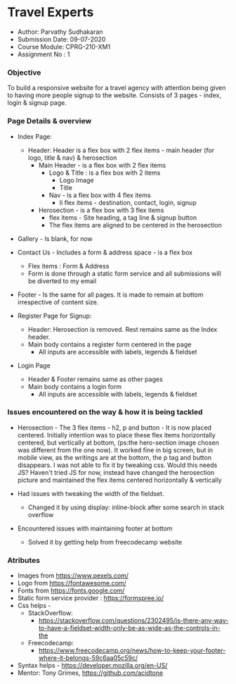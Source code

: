 # Travel Experts

- Author: Parvathy Sudhakaran
- Submission Date: 09-07-2020
- Course Module: CPRG-210-XM1
- Assignment No : 1

### Objective

To build a responsive website for a travel agency with attention being given to having more people signup to the website. Consists of 3 pages - index, login & signup page.

### Page Details & overview

- Index Page:
  - Header: Header is a flex box with 2 flex items - main header (for logo, title & nav) & herosection
    - Main Header - is a flex box with 2 flex items 
      - Logo & Title : is a flex box with 2 items
        - Logo Image
        - Title
      - Nav - is a flex box with 4 flex items
        - li flex items - destination, contact, login, signup
    - Herosection - is a flex box with 3 flex items
      - flex items - Site heading, a tag line & signup button
      - The flex items are aligned to be centered in the herosection
    
 - Gallery - Is blank, for now

 - Contact Us - Includes a form & address space - is a flex box
   - Flex items : Form & Address
   - Form is done through a static form service and all submissions will be diverted to my email

 - Footer - Is the same for all pages. It is made to remain at bottom irrespective of content size.

- Register Page for Signup:
  - Header: Herosection is removed. Rest remains same as the Index header. 
  - Main body contains a register form centered in the page
    - All inputs are accessible with labels, legends & fieldset

- Login Page 
  - Header & Footer remains same as other pages
  - Main body contains a login form 
    - All inputs are accessible with labels, legends & fieldset

### Issues encountered on the way & how it is being tackled
 - Herosection - The 3 flex items - h2, p and button - It is now placed centered. Initially intention was to place these flex items horizontally centered, but vertically at bottom, (ps:the hero-section image chosen was different from the one now). It worked fine in big screen, but in mobile view, as the writings are at the bottom, the p tag and button disappears. I was not able to fix it by tweaking css. Would this needs JS? Haven't tried JS for now, instead have changed the herosection picture and maintained the flex items centered horizontally & vertically

 - Had issues with tweaking the width of the fieldset. 
    - Changed it by using display: inline-block after some search in stack overflow 

 - Encountered issues with maintaining footer at bottom
   - Solved it by getting help from freecodecamp website
   
### Atributes
- Images from https://www.pexels.com/ 
- Logo from https://fontawesome.com/
- Fonts from https://fonts.google.com/ 
- Static form service provider : https://formspree.io/
- Css helps -
  - StackOverflow: 
    - https://stackoverflow.com/questions/2302495/is-there-any-way-to-have-a-fieldset-width-only-be-as-wide-as-the-controls-in-the 
  - Freecodecamp:
    - https://www.freecodecamp.org/news/how-to-keep-your-footer-where-it-belongs-59c6aa05c59c/
- Syntax helps - https://developer.mozilla.org/en-US/
- Mentor: Tony Grimes, https://github.com/acidtone 






